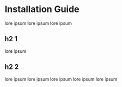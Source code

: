 # Installation Guide

lore ipsum
lore ipsum
lore ipsum


## h2 1

lore ipsum

## h2 2

lore ipsum
lore ipsum
lore ipsum
lore ipsum
lore ipsum
